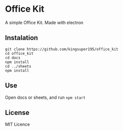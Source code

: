 # Office Kit

A simple Office Kit. Made with electron

## Instalation
```
git clone https://github.com/kingsuper195/office_kit
cd office_kit
cd docs
npm install
cd ../sheets
npm install
```

## Use
Open docs or sheets,
and run `npm start`

## License
MIT Licence